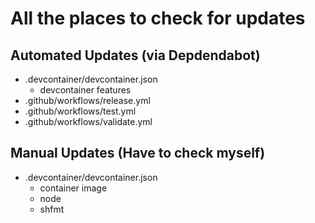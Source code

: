 # All the places to check for updates

## Automated Updates (via Depdendabot)

* .devcontainer/devcontainer.json
  * devcontainer features
* .github/workflows/release.yml
* .github/workflows/test.yml
* .github/workflows/validate.yml

## Manual Updates (Have to check myself)

* .devcontainer/devcontainer.json
  * container image
  * node
  * shfmt
